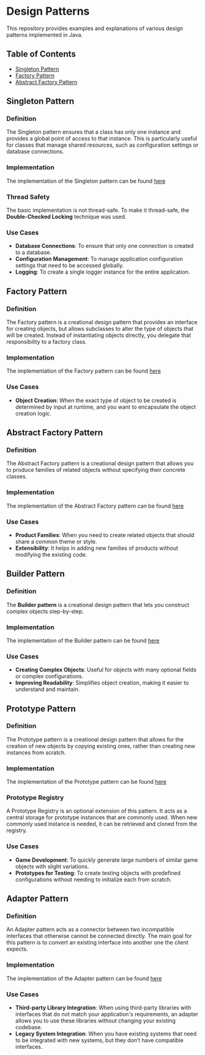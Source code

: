 # Design Patterns

This repository provides examples and explanations of various design patterns implemented in Java.

## Table of Contents
- [Singleton Pattern](#singleton-pattern)
- [Factory Pattern](#factory-pattern)
- [Abstract Factory Pattern](#abstract-factory-pattern)

## Singleton Pattern

### Definition
The Singleton pattern ensures that a class has only one instance and provides a global point of access to that instance. 
This is particularly useful for classes that manage shared resources, such as configuration settings or database connections.

### Implementation
The implementation of the Singleton pattern can be found [here](src/main/java/org/example/singleton)

### Thread Safety
The basic implementation is not thread-safe. To make it thread-safe, the **Double-Checked Locking** technique was used.

### Use Cases
- **Database Connections**: To ensure that only one connection is created to a database.
- **Configuration Management**: To manage application configuration settings that need to be accessed globally.
- **Logging**: To create a single logger instance for the entire application.

## Factory Pattern

### Definition
The Factory pattern is a creational design pattern that provides an interface for creating objects, but allows subclasses to alter the type of objects that will be created.
Instead of instantiating objects directly, you delegate that responsibility to a factory class.

### Implementation
The implementation of the Factory pattern can be found [here](src/main/java/org/example/factory)

### Use Cases

- **Object Creation**: When the exact type of object to be created is determined by input at runtime, and you want to encapsulate the object creation logic.

## Abstract Factory Pattern

### Definition
The Abstract Factory pattern is a creational design pattern that allows you to produce families of related objects without specifying their concrete classes. 

### Implementation
The implementation of the Abstract Factory pattern can be found [here](src/main/java/org/example/abstractfactory)

### Use Cases
- **Product Families**: When you need to create related objects that should share a common theme or style.
- **Extensibility**: It helps in adding new families of products without modifying the existing code.

## Builder Pattern

### Definition
The **Builder pattern** is a creational design pattern that lets you construct complex objects step-by-step.

### Implementation
The implementation of the Builder pattern can be found [here](src/main/java/org/example/builder)

### Use Cases
- **Creating Complex Objects**: Useful for objects with many optional fields or complex configurations.
- **Improving Readability**: Simplifies object creation, making it easier to understand and maintain.

## Prototype Pattern

### Definition
The Prototype pattern is a creational design pattern that allows for the creation of new objects by copying existing ones, rather than creating new instances from scratch. 

### Implementation
The implementation of the Prototype pattern can be found [here](src/main/java/org/example/prototype)

### Prototype Registry
A Prototype Registry is an optional extension of this pattern. It acts as a central storage for prototype instances that are commonly used.
When new commonly used instance is needed, it can be retrieved and cloned from the registry.

### Use Cases
- **Game Development**: To quickly generate large numbers of similar game objects with slight variations.
- **Prototypes for Testing**: To create testing objects with predefined configurations without needing to initialize each from scratch.

## Adapter Pattern

### Definition
An Adapter pattern acts as a connector between two incompatible interfaces that otherwise cannot be connected directly.
The main goal for this pattern is to convert an existing interface into another one the client expects.

### Implementation
The implementation of the Adapter pattern can be found [here](src/main/java/org/example/adapter)

### Use Cases
- **Third-party Library Integration**: When using third-party libraries with interfaces that do not match your application's requirements, an adapter allows you to use these libraries without changing your existing codebase.
- **Legacy System Integration**: When you have existing systems that need to be integrated with new systems, but they don’t have compatible interfaces.